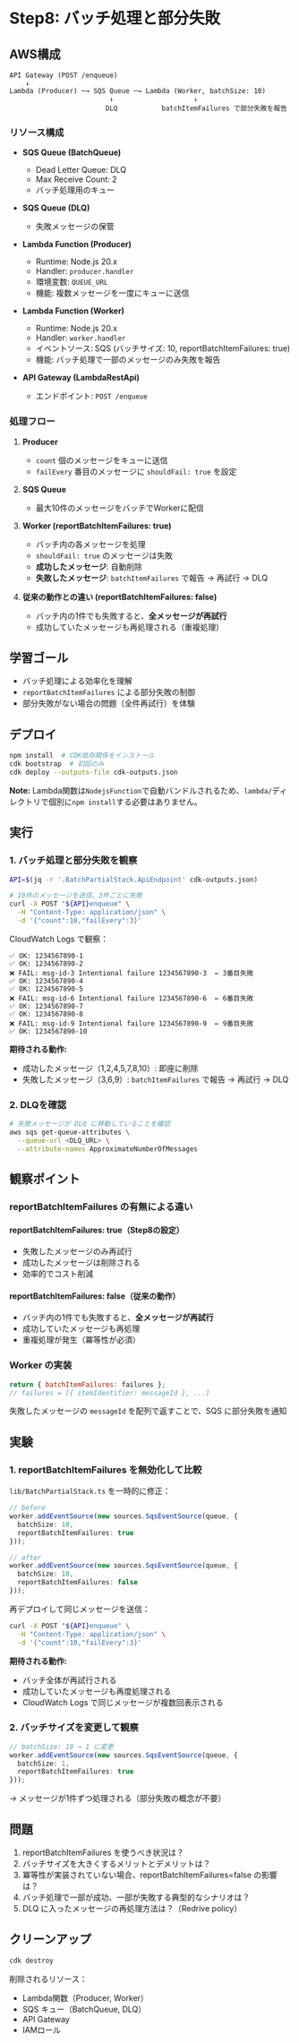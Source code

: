 
# Step8: バッチ処理と部分失敗

## AWS構成

```
API Gateway (POST /enqueue)
    ↓
Lambda (Producer) ─→ SQS Queue ─→ Lambda (Worker, batchSize: 10)
                         ↓                    ↓
                        DLQ           batchItemFailures で部分失敗を報告
```

### リソース構成
- **SQS Queue (BatchQueue)**
  - Dead Letter Queue: DLQ
  - Max Receive Count: 2
  - バッチ処理用のキュー

- **SQS Queue (DLQ)**
  - 失敗メッセージの保管

- **Lambda Function (Producer)**
  - Runtime: Node.js 20.x
  - Handler: `producer.handler`
  - 環境変数: `QUEUE_URL`
  - 機能: 複数メッセージを一度にキューに送信

- **Lambda Function (Worker)**
  - Runtime: Node.js 20.x
  - Handler: `worker.handler`
  - イベントソース: SQS (バッチサイズ: 10, reportBatchItemFailures: true)
  - 機能: バッチ処理で一部のメッセージのみ失敗を報告

- **API Gateway (LambdaRestApi)**
  - エンドポイント: `POST /enqueue`

### 処理フロー

1. **Producer**
   - `count` 個のメッセージをキューに送信
   - `failEvery` 番目のメッセージに `shouldFail: true` を設定

2. **SQS Queue**
   - 最大10件のメッセージをバッチでWorkerに配信

3. **Worker (reportBatchItemFailures: true)**
   - バッチ内の各メッセージを処理
   - `shouldFail: true` のメッセージは失敗
   - **成功したメッセージ**: 自動削除
   - **失敗したメッセージ**: `batchItemFailures` で報告 → 再試行 → DLQ

4. **従来の動作との違い (reportBatchItemFailures: false)**
   - バッチ内の1件でも失敗すると、**全メッセージが再試行**
   - 成功していたメッセージも再処理される（重複処理）

## 学習ゴール
- バッチ処理による効率化を理解
- `reportBatchItemFailures` による部分失敗の制御
- 部分失敗がない場合の問題（全件再試行）を体験

## デプロイ
```bash
npm install  # CDK依存関係をインストール
cdk bootstrap  # 初回のみ
cdk deploy --outputs-file cdk-outputs.json
```

**Note:** Lambda関数は`NodejsFunction`で自動バンドルされるため、`lambda/`ディレクトリで個別に`npm install`する必要はありません。

## 実行

### 1. バッチ処理と部分失敗を観察
```bash
API=$(jq -r '.BatchPartialStack.ApiEndpoint' cdk-outputs.json)

# 10件のメッセージを送信、3件ごとに失敗
curl -X POST "${API}enqueue" \
  -H "Content-Type: application/json" \
  -d '{"count":10,"failEvery":3}'
```

CloudWatch Logs で観察：
```
✅ OK: 1234567890-1
✅ OK: 1234567890-2
❌ FAIL: msg-id-3 Intentional failure 1234567890-3  ← 3番目失敗
✅ OK: 1234567890-4
✅ OK: 1234567890-5
❌ FAIL: msg-id-6 Intentional failure 1234567890-6  ← 6番目失敗
✅ OK: 1234567890-7
✅ OK: 1234567890-8
❌ FAIL: msg-id-9 Intentional failure 1234567890-9  ← 9番目失敗
✅ OK: 1234567890-10
```

**期待される動作:**
- 成功したメッセージ（1,2,4,5,7,8,10）: 即座に削除
- 失敗したメッセージ（3,6,9）: `batchItemFailures` で報告 → 再試行 → DLQ

### 2. DLQを確認
```bash
# 失敗メッセージが DLQ に移動していることを確認
aws sqs get-queue-attributes \
  --queue-url <DLQ_URL> \
  --attribute-names ApproximateNumberOfMessages
```

## 観察ポイント

### reportBatchItemFailures の有無による違い

#### reportBatchItemFailures: true（Step8の設定）
- 失敗したメッセージのみ再試行
- 成功したメッセージは削除される
- 効率的でコスト削減

#### reportBatchItemFailures: false（従来の動作）
- バッチ内の1件でも失敗すると、**全メッセージが再試行**
- 成功していたメッセージも再処理
- 重複処理が発生（冪等性が必須）

### Worker の実装
```javascript
return { batchItemFailures: failures };
// failures = [{ itemIdentifier: messageId }, ...]
```

失敗したメッセージの `messageId` を配列で返すことで、SQS に部分失敗を通知

## 実験

### 1. reportBatchItemFailures を無効化して比較
`lib/BatchPartialStack.ts` を一時的に修正：

```typescript
// before
worker.addEventSource(new sources.SqsEventSource(queue, {
  batchSize: 10,
  reportBatchItemFailures: true
}));

// after
worker.addEventSource(new sources.SqsEventSource(queue, {
  batchSize: 10,
  reportBatchItemFailures: false
}));
```

再デプロイして同じメッセージを送信：
```bash
curl -X POST "${API}enqueue" \
  -H "Content-Type: application/json" \
  -d '{"count":10,"failEvery":3}'
```

**期待される動作:**
- バッチ全体が再試行される
- 成功していたメッセージも再度処理される
- CloudWatch Logs で同じメッセージが複数回表示される

### 2. バッチサイズを変更して観察
```typescript
// batchSize: 10 → 1 に変更
worker.addEventSource(new sources.SqsEventSource(queue, {
  batchSize: 1,
  reportBatchItemFailures: true
}));
```

→ メッセージが1件ずつ処理される（部分失敗の概念が不要）

## 問題
1. reportBatchItemFailures を使うべき状況は？
2. バッチサイズを大きくするメリットとデメリットは？
3. 冪等性が実装されていない場合、reportBatchItemFailures=false の影響は？
4. バッチ処理で一部が成功、一部が失敗する典型的なシナリオは？
5. DLQ に入ったメッセージの再処理方法は？（Redrive policy）

## クリーンアップ
```bash
cdk destroy
```

削除されるリソース：
- Lambda関数（Producer, Worker）
- SQS キュー（BatchQueue, DLQ）
- API Gateway
- IAMロール
